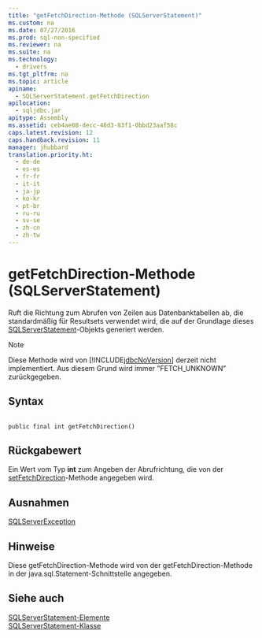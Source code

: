 ```yaml
---
title: "getFetchDirection-Methode (SQLServerStatement)"
ms.custom: na
ms.date: 07/27/2016
ms.prod: sql-non-specified
ms.reviewer: na
ms.suite: na
ms.technology: 
  - drivers
ms.tgt_pltfrm: na
ms.topic: article
apiname: 
  - SQLServerStatement.getFetchDirection
apilocation: 
  - sqljdbc.jar
apitype: Assembly
ms.assetid: ceb4ae68-decc-46d3-83f1-0bbd23aaf58c
caps.latest.revision: 12
caps.handback.revision: 11
manager: jhubbard
translation.priority.ht: 
  - de-de
  - es-es
  - fr-fr
  - it-it
  - ja-jp
  - ko-kr
  - pt-br
  - ru-ru
  - sv-se
  - zh-cn
  - zh-tw
---
```

# getFetchDirection-Methode (SQLServerStatement)
  Ruft die Richtung zum Abrufen von Zeilen aus Datenbanktabellen ab, die standardmäßig für Resultsets verwendet wird, die auf der Grundlage dieses [SQLServerStatement](../content/SQLServerStatement-Class.md)\-Objekts generiert werden.  
  
> [!NOTE]  
>  Diese Methode wird von [!INCLUDE[jdbcNoVersion](../content/includes/jdbcNoVersion_md.md)] derzeit nicht implementiert. Aus diesem Grund wird immer "FETCH\_UNKNOWN" zurückgegeben.  
  
## Syntax  
  
```  
  
public final int getFetchDirection()  
```  
  
## Rückgabewert  
 Ein Wert vom Typ **int** zum Angeben der Abrufrichtung, die von der [setFetchDirection](../content/setFetchDirection-Method--SQLServerStatement-.md)\-Methode angegeben wird.  
  
## Ausnahmen  
 [SQLServerException](../content/SQLServerException-Class.md)  
  
## Hinweise  
 Diese getFetchDirection\-Methode wird von der getFetchDirection\-Methode in der java.sql.Statement\-Schnittstelle angegeben.  
  
## Siehe auch  
 [SQLServerStatement-Elemente](../content/SQLServerStatement-Members.md)   
 [SQLServerStatement-Klasse](../content/SQLServerStatement-Class.md)  
  
  